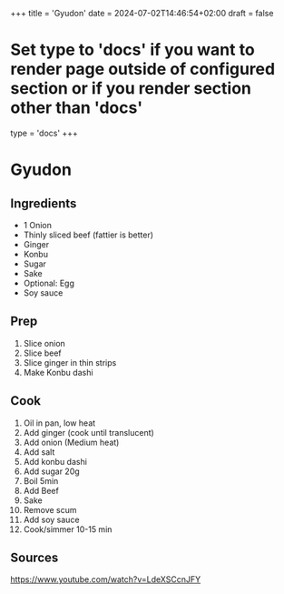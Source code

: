 +++
title = 'Gyudon'
date = 2024-07-02T14:46:54+02:00
draft = false
# Set type to 'docs' if you want to render page outside of configured section or if you render section other than 'docs'
type = 'docs'
+++

# Gyudon
## Ingredients
- 1 Onion
- Thinly sliced beef (fattier is better)
- Ginger
- Konbu
- Sugar
- Sake
- Optional: Egg
- Soy sauce

## Prep
1. Slice onion
2. Slice beef
3. Slice ginger in thin strips
4. Make Konbu dashi
## Cook
1. Oil in pan, low heat
2. Add ginger (cook until translucent)
3. Add onion (Medium heat)
4. Add salt
5. Add konbu dashi
6. Add sugar 20g
7. Boil 5min
8. Add Beef
9. Sake
10. Remove scum
11. Add soy sauce
12. Cook/simmer 10-15 min

## Sources
https://www.youtube.com/watch?v=LdeXSCcnJFY